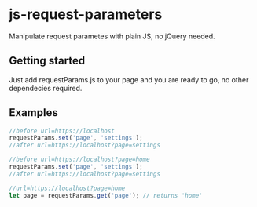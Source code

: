 # js-request-parameters

Manipulate request parametes with plain JS, no jQuery needed.

## Getting started

Just add requestParams.js to your page and you are ready to go, no other dependecies required.

## Examples

```javascript
//before url=https://localhost
requestParams.set('page', 'settings');
//after url=https://localhost?page=settings

//before url=https://localhost?page=home
requestParams.set('page', 'settings');
//after url=https://localhost?page=settings

//url=https://localhost?page=home
let page = requestParams.get('page'); // returns 'home'
```
